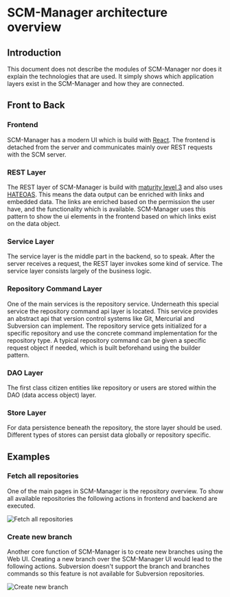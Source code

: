 # SCM-Manager architecture overview

## Introduction
This document does not describe the modules of SCM-Manager nor does it explain the technologies that are used.
It simply shows which application layers exist in the SCM-Manager and how they are connected.

## Front to Back
### Frontend
SCM-Manager has a modern UI which is build with [React](https://github.com/facebook/react). 
The frontend is detached from the server and communicates mainly over REST requests with the SCM server.

### REST Layer
The REST layer of SCM-Manager is build with [maturity level 3](https://blog.restcase.com/4-maturity-levels-of-rest-api-design/) 
and also uses [HATEOAS](https://en.wikipedia.org/wiki/HATEOAS). This means the data output can be enriched with links and embedded data.
The links are enriched based on the permission the user have, and the functionality which is available.
SCM-Manager uses this pattern to show the ui elements in the frontend based on which links exist on the data object.

### Service Layer
The service layer is the middle part in the backend, so to speak. 
After the server receives a request, the REST layer invokes some kind of service. 
The service layer consists largely of the business logic.

### Repository Command Layer
One of the main services is the repository service. Underneath this special service the repository command api layer is located. 
This service provides an abstract api that version control systems like Git, Mercurial and Subversion can implement.
The repository service gets initialized for a specific repository and use the concrete command implementation for the repository type.
A typical repository command can be given a specific request object if needed, which is built beforehand using the builder pattern.

### DAO Layer
The first class citizen entities like repository or users are stored within the DAO (data access object) layer.

### Store Layer
For data persistence beneath the repository, the store layer should be used. 
Different types of stores can persist data globally or repository specific.

## Examples
### Fetch all repositories
One of the main pages in SCM-Manager is the repository overview. 
To show all available repositories the following actions in frontend and backend are executed.

![Fetch all repositories](http://www.plantuml.com/plantuml/svg/LOuxZiCm30NxFSNc0B7wLBw9mT0lbW195FX9hX-fJ3KS40EytPpKezM_M-bSuqHe_S_kmnufANssgtYEPnYKfJkwRomj6RTxequNzET-WJmKYPHpSV2IunIEDalo8ZrDiuH9l55bhCVCdFD1jHwA8LPSjC2siORjwEVa5m00)

### Create new branch
Another core function of SCM-Manager is to create new branches using the Web UI. 
Creating a new branch over the SCM-Manager UI would lead to the following actions.
Subversion doesn't support the branch and branches commands so this feature is not available for Subversion repositories. 

![Create new branch](http://www.plantuml.com/plantuml/svg/LOunZiCm30JxUyNb0J7xLFw9GTCRIu146HGPVpzIcMfsiCsitTayQlbxP9KI1yBAVtA_-el8-5xEx2dsw31fwb1Vf5NgKf-LbK_Optw3FGp49YaxPCfsD8aATVRSb8PrmY0-AEsQ1uc17PlYtdPZbRHSisc57eDV)
